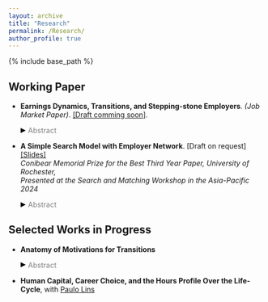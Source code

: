 ```yaml
---
layout: archive
title: "Research"
permalink: /Research/
author_profile: true
---
```


{% include base_path %}

## Working Paper

* __Earnings Dynamics, Transitions, and Stepping-stone Employers__. _(Job Market Paper)_. [[Draft comming soon]](https://SteveShelnanMa.github.io/workingpaper/.pdf).
  <div class="toggle-abstract" onclick="toggleAbstract(event)">
    <div class="triangle-right"></div><span class="abstract-text">Abstract</span>
  </div>
  <div class="abstract-content" style="display:none;">
    <p> Earnings cuts upon transitions (ECUTs) have been widely documented, prompting the need for both empirical validation and theoretical explanations. This article revisits this feature in U.S. labor market with the data from the Longitudinal Employer-Household Dynamics (LEHD) and the National Survey of College Graduates (NSCG). I confirm that ECUTs are frequent, even after accounting for measurement error in location changing and transition timing. Furthermore, by linking the LEHD to the NSCG, I identify the workers' reported reasons for transitions, and quantify the share of ECUTs associated with each motivation. While non-pecuniary motivations are important, the pecuniary reasons are the most commonly chosen. Notably, many workers who report pecuniary reasons as their sole motivation for transitioning also experience ECUTs. Building on these findings, I explore the relationship between pecuniary motivation, future earnings trajectories, and the likelihood of subsequent transitions.  The results indicate that (1) workers who transition for pecuniary reasons experience higher earnings growth in future periods, and (2) these workers are more likely to undergo subsequent transitions.   I propose that certain employers serve as ``stepping-stones" by improving workers' opportunities to transition to more desirable firms. The pursuit of such stepping-stone employers, therefore, represents an additional pecuniary motivation for transitions.  This is supported by firm-level heterogeneity in transition rates observed in the LEHD data: firms with higher transition rates to high-paying employers tend to be negatively correlated with the initial earnings growth of workers entering these firms. To formalize this mechanism, I develop a random search model where firms are characterized by  heterogenous, vectorized offer arrival rates. Both the theoretical framework and empirical analysis underscore the critical role of stepping-stone employers in understanding ECUTs and broader labor market dynamics.  </p>
  </div>

* __A Simple Search Model with Employer Network__. [Draft on request] [[Slides]](https://SteveShelnanMa.github.io/workingpaper/simplemodel.pdf)\
  _Conibear Memorial Prize for the Best Third Year Paper, University of Rochester,_\
  _Presented at the Search and Matching Workshop in the Asia-Pacific 2024_
  <div class="toggle-abstract" onclick="toggleAbstract(event)">
    <div class="triangle-right"></div><span class="abstract-text">Abstract</span>
  </div>
  <div class="abstract-content" style="display:none;">
    <p style="text-align: justify;">This article studies the role of employer network structures in shaping labor market outcomes through a simple search model. In this model, employers are depicted as nodes within a network, linked by edges that signify higher arrival rates of job offers. We proved the existence and uniqueness of what we term the ‘node value’ — the expected lifetime value derived from leveraging an employer’s network connections for job search. We establish that the node value is essentially an option asset in that its value escalates with the first order stochastic dominance of the wage distribution and its mean-preserving spreads in risk. Moreover, node value exhibits similarity to network centrality measures as it depends on employer’s position within the network. Specifically, it is positively related to the number of connections an employer maintains and the node values of other employers, especially the connected ones. Consequently, employers situated in more central positions within the network are deemed more desirable, offering better working prospects to workers. The node value thus serves as a crucial mechanism by which the employer network structure endogenously determines employment, labor mobility, and wage distributions. Furthermore, the model offers explanatory power for phenomena such as worker mobility towards lower-wage jobs. Our analysis highlights the critical role of network topology in driving employment decisions and molding labor market outcomes.</p>
  </div>
  


## Selected Works in Progress
* __Anatomy of Motivations for Transitions__
  <div class="toggle-abstract" onclick="toggleAbstract(event)">
    <div class="triangle-right"></div><span class="abstract-text">Abstract</span>
  </div>
  <div class="abstract-content" style="display:none;">
    <p>This paper focuses on the motivations of transitions in U.S. labor market. </p>
  </div>

* __Human Capital, Career Choice, and the Hours Profile Over the Life-Cycle__, with [Paulo Lins](https://pauloclins.com) 


<!--
# *  __Wages and Hours Over the Life-Cycle__, _with [Paulo Lins](https://pauloclins.com)_
-->

  
<style>
.toggle-abstract {
  cursor: pointer;
  display: flex;
  align-items: center;
}

.triangle-right {
  width: 0; 
  height: 0; 
  border-top: 5px solid transparent;
  border-bottom: 5px solid transparent; 
  border-left: 10px solid black; /* Adjust color */
}

.triangle-down {
  width: 0; 
  height: 0; 
  border-left: 5px solid transparent;
  border-right: 5px solid transparent;  
  border-top: 10px solid black; /* Adjust color */
}

.abstract-text {
  color: grey;
  margin-left: 5px;
}

/*abstract-content {
  display: none;
  margin-top: 2px; 
  /* This decreases the space between the toggle and the content */
/*}*/
div.abstract-content {
  margin-top: 2px;
}

</style>

<script>
document.addEventListener('DOMContentLoaded', (event) => {
  window.toggleAbstract = function(event) {
    event.preventDefault();
    var toggleContainer = event.target.closest('.toggle-abstract');
    var content = toggleContainer.nextElementSibling;
    var triangle = toggleContainer.querySelector('.triangle-right, .triangle-down');
    if (content.style.display === "none" || content.style.display === "") {
      content.style.display = "block";
      triangle.className = "triangle-down";
    } else {
      content.style.display = "none";
      triangle.className = "triangle-right";
    }
  }
});
</script>
